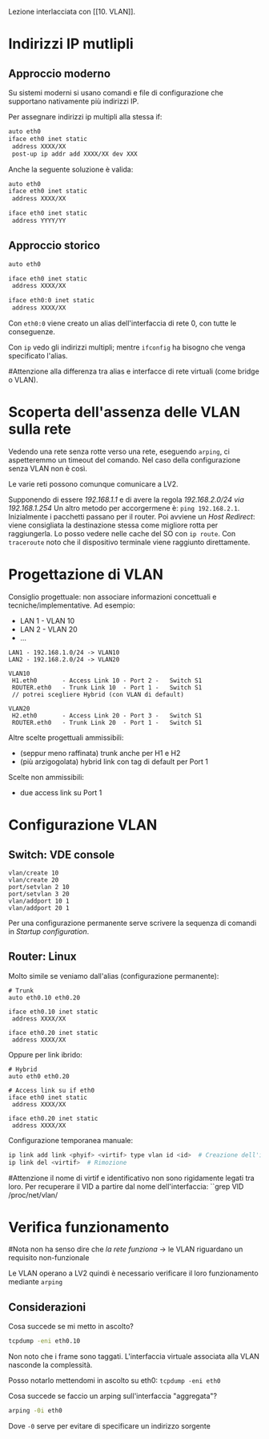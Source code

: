 Lezione interlacciata con [[10. VLAN]].

# Indirizzi IP mutlipli
## Approccio moderno
Su sistemi moderni si usano comandi e file di configurazione che supportano nativamente più indirizzi IP.

Per assegnare indirizzi ip multipli alla stessa if:
```bash
auto eth0
iface eth0 inet static
 address XXXX/XX
 post-up ip addr add XXXX/XX dev XXX
```

Anche la seguente soluzione è valida:
```bash
auto eth0
iface eth0 inet static
 address XXXX/XX

iface eth0 inet static
 address YYYY/YY
```

## Approccio storico
```bash
auto eth0

iface eth0 inet static
 address XXXX/XX

iface eth0:0 inet static
 address XXXX/XX
```

Con `eth0:0` viene creato un alias dell'interfaccia di rete 0, con tutte le conseguenze.

Con `ip` vedo gli indirizzi multipli; mentre `ifconfig` ha bisogno che venga specificato l'alias.

#Attenzione alla differenza tra alias e interfacce di rete virtuali (come bridge o VLAN).
# Scoperta dell'assenza delle VLAN sulla rete
Vedendo una rete senza rotte verso una rete, eseguendo `arping`, ci aspetteremmo un timeout del comando. Nel caso della configurazione senza VLAN non è così.

Le varie reti possono comunque comunicare a LV2.

Supponendo di essere *192.168.1.1* e di avere la regola *192.168.2.0/24 via 192.168.1.254*
Un altro metodo per accorgermene è: `ping 192.168.2.1`. Inizialmente i pacchetti passano per il router. Poi avviene un *Host Redirect*: viene consigliata la destinazione stessa come migliore rotta per raggiungerla. Lo posso vedere nelle cache del SO con `ip route`. Con `traceroute` noto che il dispositivo terminale viene raggiunto direttamente.

# Progettazione di VLAN
Consiglio progettuale: non associare informazioni concettuali e tecniche/implementative. Ad esempio:
- LAN 1 - VLAN 10
- LAN 2 - VLAN 20
- ...

```
LAN1 - 192.168.1.0/24 -> VLAN10
LAN2 - 192.168.2.0/24 -> VLAN20

VLAN10
 H1.eth0       - Access Link 10 - Port 2 -   Switch S1
 ROUTER.eth0   - Trunk Link 10  - Port 1 -   Switch S1
 // potrei scegliere Hybrid (con VLAN di default)

VLAN20
 H2.eth0       - Access Link 20 - Port 3 -   Switch S1
 ROUTER.eth0   - Trunk Link 20  - Port 1 -   Switch S1
```

Altre scelte progettuali ammissibili:
- (seppur meno raffinata) trunk anche per H1 e H2
- (più arzigogolata) hybrid link con tag di default per Port 1

Scelte non ammissibili:
- due access link su Port 1

# Configurazione VLAN
## Switch: VDE console
```vde
vlan/create 10
vlan/create 20
port/setvlan 2 10
port/setvlan 3 20
vlan/addport 10 1
vlan/addport 20 1
```

Per una configurazione permanente serve scrivere la sequenza di comandi in *Startup configuration*.
## Router: Linux
Molto simile se veniamo dall'alias (configurazione permanente):
```
# Trunk
auto eth0.10 eth0.20

iface eth0.10 inet static
 address XXXX/XX

iface eth0.20 inet static
 address XXXX/XX
```

Oppure per link ibrido:
```
# Hybrid
auto eth0 eth0.20

# Access link su if eth0
iface eth0 inet static
 address XXXX/XX

iface eth0.20 inet static
 address XXXX/XX
```

Configurazione temporanea manuale:
```bash
ip link add link <phyif> <virtif> type vlan id <id>  # Creazione dell'if virt
ip link del <virtif>  # Rimozione
```

#Attenzione il nome di virtif e identificativo non sono rigidamente legati tra loro. Per recuperare il VID a partire dal nome dell'interfaccia: ``grep VID /proc/net/vlan/<virtif>
# Verifica funzionamento
#Nota non ha senso dire che *la rete funziona* -> le VLAN riguardano un requisito non-funzionale

Le VLAN operano a LV2 quindi è necessario verificare il loro funzionamento mediante `arping`

## Considerazioni
Cosa succede se mi metto in ascolto?
```bash
tcpdump -eni eth0.10
```

Non noto che i frame sono taggati. L'interfaccia virtuale associata alla VLAN nasconde la complessità.

Posso notarlo mettendomi in ascolto su eth0: `tcpdump -eni eth0`

Cosa succede se faccio un arping sull'interfaccia "aggregata"?
```bash
arping -0i eth0
```
Dove `-0` serve per evitare di specificare un indirizzo sorgente